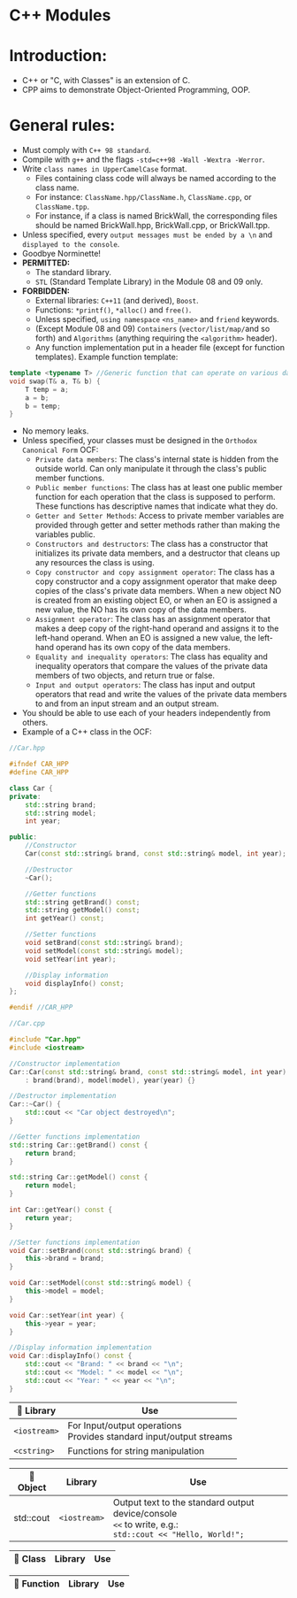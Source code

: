 # C++ Modules

# Introduction:
- C++ or "C, with Classes" is an extension of C.
- CPP aims to demonstrate Object-Oriented Programming, OOP. 


# General rules:
- Must comply with `C++ 98 standard`.
- Compile with `g++` and the flags `-std=c++98 -Wall -Wextra -Werror`.
- Write `class names in UpperCamelCase` format.
	- Files containing class code will always be named according to the class name.
	- For instance: `ClassName.hpp/ClassName.h`, `ClassName.cpp`, or `ClassName.tpp`. 
	- For instance, if a class is named BrickWall, the corresponding files should be named BrickWall.hpp, BrickWall.cpp, or BrickWall.tpp.
- Unless specified, every `output messages must be ended by a \n` and `displayed to the console`.
- Goodbye Norminette!
- **PERMITTED:**
	- The standard library.
	- `STL` (Standard Template Library) in the Module 08 and 09 only.
- **FORBIDDEN:**
	- External libraries: `C++11` (and derived), `Boost`.
	- Functions: `*printf()`, `*alloc()` and `free()`.
	- Unless specified, `using namespace` `<ns_name>` and `friend` keywords.
	- (Except Module 08 and 09) `Containers` (`vector/list/map/`and so forth) and `Algorithms` (anything requiring the `<algorithm>` header).
	- Any function implementation put in a header file (except for function templates). Example function template:
```c++
template <typename T> //Generic function that can operate on various data types. `T` for type
void swap(T& a, T& b) {
    T temp = a;
    a = b;
    b = temp;
}
```
- No memory leaks.
- Unless specified, your classes must be designed in the `Orthodox Canonical Form` OCF:
	- `Private data members`:
	The class's internal state is hidden from the outside world. Can only manipulate it through the class's public member functions.
	- `Public member functions`:
	The class has at least one public member function for each operation that the class is supposed to perform. These functions has descriptive names that indicate what they do.
	- `Getter and Setter Methods`: 
	Access to private member variables are provided through getter and setter methods rather than making the variables public.
	- `Constructors and destructors`:
	The class has a constructor that initializes its private data members, and a destructor that cleans up any resources the class is using.
	- `Copy constructor and copy assignment operator`: 
	The class has a copy constructor and a copy assignment operator that make deep copies of the class's private data members. When a new object NO is created from an existing object EO, or when an EO is assigned a new value, the NO has its own copy of the data members.
	- `Assignment operator`: 
	The class has an assignment operator that makes a deep copy of the right-hand operand and assigns it to the left-hand operand. When an EO is assigned a new value, the left-hand operand has its own copy of the data members.
	- `Equality and inequality operators`:
	The class has equality and inequality operators that compare the values of the private data members of two objects, and return true or false.
	- `Input and output operators`:
	The class has input and output operators that read and write the values of the private data members to and from an input stream and an output stream.
- You should be able to use each of your headers independently from others.
- Example of a C++ class in the OCF:
```C++
//Car.hpp

#ifndef CAR_HPP
#define CAR_HPP

class Car {
private:
    std::string brand;
    std::string model;
    int year;

public:
    //Constructor
    Car(const std::string& brand, const std::string& model, int year);

    //Destructor
    ~Car();

    //Getter functions
    std::string getBrand() const;
    std::string getModel() const;
    int getYear() const;

    //Setter functions
    void setBrand(const std::string& brand);
    void setModel(const std::string& model);
    void setYear(int year);

    //Display information
    void displayInfo() const;
};

#endif //CAR_HPP
```

```C++
//Car.cpp

#include "Car.hpp"
#include <iostream>

//Constructor implementation
Car::Car(const std::string& brand, const std::string& model, int year)
    : brand(brand), model(model), year(year) {}

//Destructor implementation
Car::~Car() {
    std::cout << "Car object destroyed\n";
}

//Getter functions implementation
std::string Car::getBrand() const {
    return brand;
}

std::string Car::getModel() const {
    return model;
}

int Car::getYear() const {
    return year;
}

//Setter functions implementation
void Car::setBrand(const std::string& brand) {
    this->brand = brand;
}

void Car::setModel(const std::string& model) {
    this->model = model;
}

void Car::setYear(int year) {
    this->year = year;
}

//Display information implementation
void Car::displayInfo() const {
    std::cout << "Brand: " << brand << "\n";
    std::cout << "Model: " << model << "\n";
    std::cout << "Year: " << year << "\n";
}
```

| 🔸 **Library** | Use |
| --- | --- |
| `<iostream>` | For Input/output operations <br>Provides standard input/output streams |
| `<cstring>` |  Functions for string manipulation |


| 🔸 **Object** | Library | Use |
| --- | --- | --- |
| std::cout | `<iostream>` | Output text to the standard output device/console <br>`<<` to write, e.g.: <br>`std::cout << "Hello, World!";` |

| 🔸 **Class** | Library | Use |
| --- | --- | --- |


| 🔸 **Function** | Library | Use |
| --- | --- | --- |

